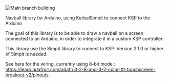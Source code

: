 ![Main branch building](https://github.com/Simpit-team/KerbalSimpitNavball/actions/workflows/ci-arduino.yml/badge.svg)


Navball library for Arduino, using KerbalSimpit to connect KSP to the Arduino

The goal of this library is to be able to draw a navball on a screen connected to an Arduino, in order to integrate it in a custom KSP controller.

This library use the Simpit library to connect to KSP. Version 2.1.0 or higher of Simpit is needed.

See here for the wiring, currently using 8-bit mode : https://learn.adafruit.com/adafruit-2-8-and-3-2-color-tft-touchscreen-breakout-v2/pinouts

